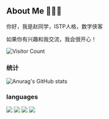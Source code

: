 ## About Me 🧑🏻‍💻

你好，我是赵同学，ISTP人格，数字侠客

如果你有兴趣和我交流，我会很开心！

![Visitor Count](https://profile-counter.glitch.me/ZhaoTongXue0/count.svg) 

### 统计

![Anurag's GitHub stats](https://github-readme-stats.vercel.app/api?username=qianyu-work&show_icons=true&theme=white&locale=cn)

### languages

<span > <img src="https://img.shields.io/badge/-HTML5-E34F26?style=flat-square&logo=html5&logoColor=white" /> <img src="https://img.shields.io/badge/-CSS3-1572B6?style=flat-square&logo=css3" /> <img src="https://img.shields.io/badge/-JavaScript-oringe?style=flat-square&logo=javascript" /> <img src="https://img.shields.io/badge/-React.js-oringe?style=flat-square&logo=React" /></span>

